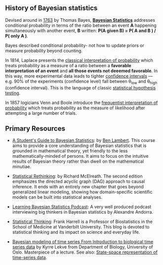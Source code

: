 ## History of Bayesian statistics

Devised around  in [1763](https://en.wikipedia.org/wiki/An_Essay_towards_solving_a_Problem_in_the_Doctrine_of_Chances) 
by Thomas Bayes, **[Bayesian Statistics](https://en.wikipedia.org/wiki/Bayesian_statistics)** addresses conditional
probability in terms of the ratio between an event **A** happening simultaneously with another event, **B**
written: **P(A given B) = P( A and B ) / P( only A )**.


Bayes described conditional probability- not how to update priors or measure probability beyond counting. 


In 1814, Laplace presents the 
[classical interpretation of probability](https://en.wikipedia.org/wiki/Classical_definition_of_probability)
which treats probability as a measure of a ratio between a **favorable interpretation of an event** and 
**all those events not deeemed favorable**. In this way, more experimental data leads to tighter 
[confidence intervals](https://en.wikipedia.org/wiki/Confidence_interval#Meaning_and_interpretation) 
&mdash; e.g. 90% of the experiments (confidence level)
 fall between  &theta;<sub>low</sub> and &theta;<sub>high</sub> (confidence interval). This is the
language of  classic
 [statistical hypothesis testing](https://en.wikipedia.org/wiki/Statistical_hypothesis_testing).

In 1857 logicians Venn and Boole introduce the
 [frequentist interpretation of probability](https://en.wikipedia.org/wiki/Frequentist_probability) 
which treats probability as the measure of likelihood after attempting a large number of trials. 


## Primary Resources

- [A Student's Guide to Bayesian Statistics](https://www.youtube.com/playlist?list=PLwJRxp3blEvZ8AKMXOy0fc0cqT61GsKCG): by  [Ben Lambert](https://ben-lambert.com/bayesian/). This course aims to provide a core understanding of Bayesian statistics  that is grounded in mathematical theory, yet friendly to the less mathematically-minded of persons. It aims to focus on the intuitive results of Bayesian theory rather than dwell on the mathematical minutiae.

- [Statistical Rethinking](https://xcelab.net/rm/statistical-rethinking/): by Richard McElreath. The second edition emphasizes the directed acyclic graph (DAG) approach to causal inference. It ends with an entirely new chapter that goes beyond generalized linear modeling, showing how domain-specific scientific models can be built into statistical analyses.

- [Learning Bayesian Statistics Podcast](https://www.stitcher.com/show/learning-bayesian-statistics): A very well produced podcast interviewing big thinkers in Bayesian statistics by Alexandre Andorra.

- [Statistical Thinking](https://www.fharrell.com/):  Frank Harrell is a Professor of Biostatistics in the School of Medicine at Vanderbilt University. This blog is devoted to statistical thinking and its impact on science and everyday life.

- [Bayesian modeling of time series From Introduction to biological time series data](https://www.uio.no/studier/emner/matnat/ibv/BIO4040/h03/undervisningsmateriale/Lectures/lecture10.pdf) by Kyrre Lekve from Department of Biology, University of Oslo. Masterpiece of a lecture. See also: [State-space representation of time-series data](https://hackmd.io/@mricos/HJdJrDdnu#/).
